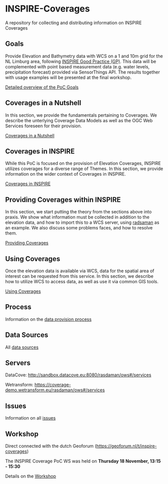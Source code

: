 # INSPIRE-Coverages
A repository for collecting and distributing information on INSPIRE Coverages


## Goals

Provide Elevation and Bathymetry data with WCS on a 1 and 10m grid for the NL Limburg area, following [INSPIRE Good Practice (GP)](https://inspire.ec.europa.eu/good-practice/ogc-compliant-inspire-coverage-data-and-service-implementation). This data will be complemented with point based measurement data (e.g. water levels, precipitation forecast) provided via SensorThings API. The results together with usage examples will be presented at the final workshop.

[Detailed overview of the PoC Goals](docs/goals.md)

## Coverages in a Nutshell
In this section, we provide the fundamentals pertaining to Coverages. We describe the unterlying Coverage Data Models as well as the OGC Web Services foreseen for their provision.

[Coverages in a Nutshell](docs/nutshell.md)

## Coverages in INSPIRE
While this PoC is focused on the provision of Elevation Coverages, INSPIRE utilizes coverages for a diverse range of Themes. In this section, we provide information on the wider context of Coverages in INSPIRE.

[Coverages in INSPIRE](docs/INSPIRE.md)

## Providing Coverages within INSPIRE
In this section, we start putting the theory from the sections above into praxis. We show what information must be collected in addition to the elevation data, and how to import this to a WCS server, using [radsaman](http://rasdaman.org/) as an example. We also discuss some problems faces, and how to resolve them.

[Providing Coverages](docs/ProvidingCoverages.md)

## Using Coverages
Once the elevation data is available via WCS, data for the spatial area of interest can be requested from this service. In this section, we describe how to utilize WCS to access data, as well as use it via common GIS tools.

[Using Coverages](docs/UsingCoverages.md)

## Process

Information on the [data provision process](docs/ProvisionProcess.md)

## Data Sources

All [data sources](docs/DataSources.md)

## Servers

DataCove: http://sandbox.datacove.eu:8080/rasdaman/ows#/services

Wetransform: https://coverage-demo.wetransform.eu/rasdaman/ows#/services

## Issues

Information on all [issues](docs/Issues.md)

## Workshop 
Direct connected with the dutch Geoforum (https://geoforum.nl/t/inspire-coverages)

The INSPIRE Coverage PoC WS was held on **Thursday 18 November, 13:15 - 15:30**

Details on the [Workshop](docs/Workshop.md)
